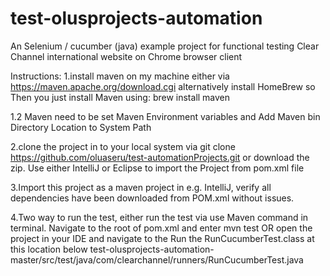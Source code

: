 # test-olusprojects-automation

An Selenium / cucumber (java) example project for functional testing Clear Channel international website on Chrome browser client

Instructions:
1.install maven on my machine either via https://maven.apache.org/download.cgi alternatively install HomeBrew
so Then you just install Maven using: brew install maven

1.2 Maven need to be set Maven Environment variables and Add Maven bin Directory Location to System Path

2.clone the project in to your local system via git clone https://github.com/oluaseru/test-automationProjects.git or download the zip.
Use either IntelliJ or Eclipse to import the Project from pom.xml file

3.Import this project as a maven project in e.g. IntelliJ, verify all dependencies have been downloaded from POM.xml without issues.

4.Two way to run the test, either run the test via use Maven command in terminal. Navigate to the root of pom.xml and enter mvn test
OR open the project in your IDE and navigate to the Run the RunCucumberTest.class at this location below
test-olusprojects-automation-master/src/test/java/com/clearchannel/runners/RunCucumberTest.java
